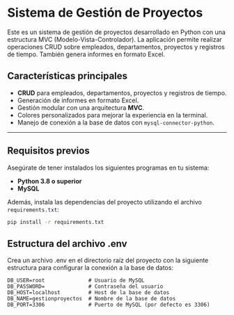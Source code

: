 # Sistema de Gestión de Proyectos

Este es un sistema de gestión de proyectos desarrollado en Python con una estructura MVC (Modelo-Vista-Controlador). La aplicación permite realizar operaciones CRUD sobre empleados, departamentos, proyectos y registros de tiempo. También genera informes en formato Excel.

## Características principales

- **CRUD** para empleados, departamentos, proyectos y registros de tiempo.
- Generación de informes en formato Excel.
- Gestión modular con una arquitectura **MVC**.
- Colores personalizados para mejorar la experiencia en la terminal.
- Manejo de conexión a la base de datos con `mysql-connector-python`.

---

## Requisitos previos

Asegúrate de tener instalados los siguientes programas en tu sistema:

- **Python 3.8 o superior**
- **MySQL**

Además, instala las dependencias del proyecto utilizando el archivo `requirements.txt`:

```bash
pip install -r requirements.txt
```

## Estructura del archivo .env

Crea un archivo .env en el directorio raíz del proyecto con la siguiente estructura para configurar la conexión a la base de datos:

```
DB_USER=root              # Usuario de MySQL
DB_PASSWORD=              # Contraseña del usuario
DB_HOST=localhost         # Host de la base de datos
DB_NAME=gestionproyectos  # Nombre de la base de datos
DB_PORT=3306              # Puerto de MySQL (por defecto es 3306)
```